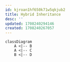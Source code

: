 ```yaml
---
id: kjroan1hf650k71w5qkjub2
title: Hybrid Inheritance
desc: ''
updated: 1708240294146
created: 1708240267057
---
```




```mermaid
classDiagram
    A <|-- B
    A <|-- C
    B <|-- D
```